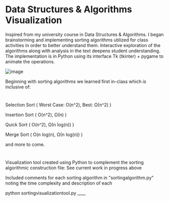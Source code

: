 # Data Structures & Algorithms Visualization

Inspired from my university course in Data Structures & Algorithms. I began brainstorming and implementing sorting algorithms utilized for class activities in order to better understand them. Interactive exploration of the algorithms along with analysis in the text deepens student understanding. The implementation is in Python using its interface Tk (tkinter) + pygame to animate the operations.

![image](https://thagomizer.com/img/InsertionSortInPlace.gif)

Beginning with sorting algorithms we learned first in-class which is inclusive of:
#
Selection Sort ( Worst Case: O(n^2), Best: Ω(n^2) )

Insertion Sort ( O(n^2), Ω(n) )

Quick Sort ( O(n^2), Ω(n log(n)) )

Merge Sort ( O(n log(n), Ω(n log(n)) )

and more to come.
#

Visualization tool created using Python to complement the sorting algorithmic construction file: See current work in progress above 

Included comments for each sorting algorithm in "sortingalgorithm.py" noting the time complexity and description of each

python sortingvisualizationtool.py ____ 
 
